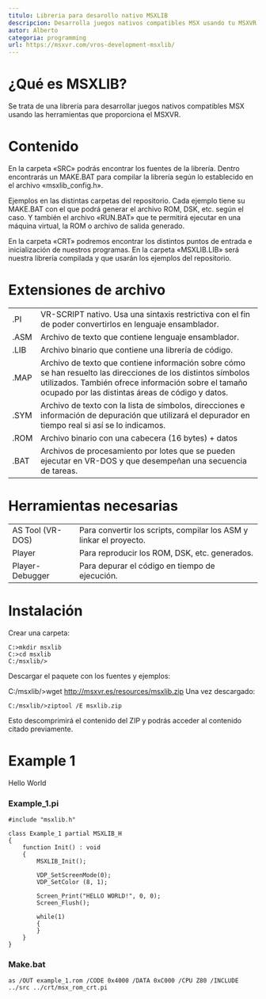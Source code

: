 ```yaml
---
titulo: Libreria para desarollo nativo MSXLIB
descripcion: Desarrolla juegos nativos compatibles MSX usando tu MSXVR
autor: Alberto
categoria: programming
url: https://msxvr.com/vros-development-msxlib/
---
```

# ¿Qué es MSXLIB?
Se trata de una librería para desarrollar juegos nativos compatibles MSX usando las herramientas que proporciona el MSXVR.

# Contenido
En la carpeta «SRC» podrás encontrar los fuentes de la librería. Dentro encontrarás un MAKE.BAT para compilar la librería según lo establecido en el archivo «msxlib_config.h».

Ejemplos en las distintas carpetas del repositorio. Cada ejemplo tiene su MAKE.BAT con el que podrá generar el archivo ROM, DSK, etc. según el caso. Y también el archivo «RUN.BAT» que te permitirá ejecutar en una máquina virtual, la ROM o archivo de salida generado.

En la carpeta «CRT» podremos encontrar los distintos puntos de entrada e inicialización de nuestros programas.
En la carpeta «MSXLIB.LIB» será nuestra librería compilada y que usarán los ejemplos del repositorio.

# Extensiones de archivo

| 	            	| 				                 |
|:------------------|:-------------------------------|
| .PI				| VR-SCRIPT nativo. Usa una sintaxis restrictiva con el fin de poder convertirlos en lenguaje ensamblador. |
| .ASM				| Archivo de texto que contiene lenguaje ensamblador. |
| .LIB				| Archivo binario que contiene una librería de código. |
| .MAP				| Archivo de texto que contiene información sobre cómo se han resuelto las direcciones de los distintos símbolos utilizados. También ofrece información sobre el tamaño ocupado por las distintas áreas de código y datos. |
| .SYM				| Archivo de texto con la lista de símbolos, direcciones e información de depuración que utilizará el depurador en tiempo real si así se lo indicamos.|
| .ROM				| Archivo binario con una cabecera (16 bytes) + datos |
| .BAT				| Archivos de procesamiento por lotes que se pueden ejecutar en VR-DOS y que desempeñan una secuencia de tareas. |

# Herramientas necesarias

| 	            	| 				                 |
|:------------------|:-------------------------------|
| AS Tool (VR-DOS)	| Para convertir los scripts, compilar los ASM y linkar el proyecto. |
| Player			| Para reproducir los ROM, DSK, etc. generados. |
| Player-Debugger	| Para depurar el código en tiempo de ejecución. |

# Instalación
Crear una carpeta:

```
C:>mkdir msxlib
C:>cd msxlib
C:/msxlib/>
```

Descargar el paquete con los fuentes y ejemplos:

C:/msxlib/>wget http://msxvr.es/resources/msxlib.zip
Una vez descargado:

```
C:/msxlib/>ziptool /E msxlib.zip
```

Esto descomprimirá el contenido del ZIP y podrás acceder al contenido citado previamente.

# Example 1
Hello World

### Example_1.pi

```
#include "msxlib.h"

class Example_1 partial MSXLIB_H
{
	function Init() : void
	{
		MSXLIB_Init();
	
		VDP_SetScreenMode(0);
		VDP_SetColor (8, 1);
		
		Screen_Print("HELLO WORLD!", 0, 0);
		Screen_Flush();
		
		while(1)
		{
		}
	}
} 
```

### Make.bat

```
as /OUT example_1.rom /CODE 0x4000 /DATA 0xC000 /CPU Z80 /INCLUDE ../src ../crt/msx_rom_crt.pi
```